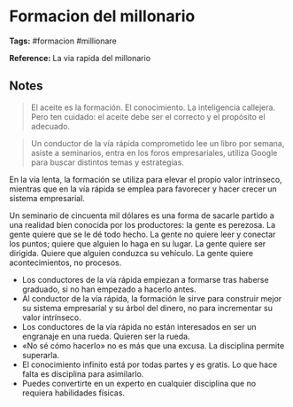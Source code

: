 # Formacion del millonario

**Tags:** #formacion #millionare 

**Reference:** La via rapida del millonario

## Notes

> El aceite es la formación. El conocimiento. La inteligencia callejera. Pero ten cuidado: el aceite debe ser el correcto y el propósito el adecuado.

> Un conductor de la vía rápida comprometido lee un libro por semana, asiste a seminarios, entra en los foros empresariales, utiliza Google para buscar distintos temas y estrategias.

En la vía lenta, la formación se utiliza para elevar el propio valor intrínseco, mientras que en la vía rápida se emplea para favorecer y hacer crecer un sistema empresarial.

Un seminario de cincuenta mil dólares es una forma de sacarle partido a una realidad bien conocida por los productores: la gente es perezosa. La gente quiere que se le dé todo hecho. La gente no quiere leer y conectar los puntos; quiere que alguien lo haga en su lugar. La gente quiere ser dirigida. Quiere que alguien conduzca su vehículo. La gente quiere acontecimientos, no procesos.

- Los conductores de la vía rápida empiezan a formarse tras haberse graduado, si no han empezado a hacerlo antes.
- Al conductor de la vía rápida, la formación le sirve para construir mejor su sistema empresarial y su árbol del dinero, no para incrementar su valor intrínseco.
- Los conductores de la vía rápida no están interesados en ser un engranaje en una rueda. Quieren ser la rueda.
- «No sé cómo hacerlo» no es más que una excusa. La disciplina permite superarla.
- El conocimiento infinito está por todas partes y es gratis. Lo que hace falta es disciplina para asimilarlo.
- Puedes convertirte en un experto en cualquier disciplina que no requiera habilidades físicas.